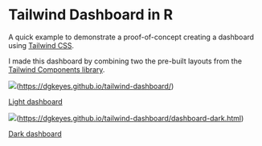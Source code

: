 # Tailwind Dashboard in R

A quick example to demonstrate a proof-of-concept creating a dashboard using [Tailwind CSS](https://tailwindcss.com/).

I made this dashboard by combining two the pre-built layouts from the [Tailwind Components library](https://tailwindui.com/components).

![](https://p218.p3.n0.cdn.getcloudapp.com/items/DOuQkK2q/Image%202020-05-09%20at%208.08.17%20AM.png?v=be87c2d2419a23fb9965c5d423986c64)(https://dgkeyes.github.io/tailwind-dashboard/)

[Light dashboard](https://dgkeyes.github.io/tailwind-dashboard/)

![](https://p218.p3.n0.cdn.getcloudapp.com/items/lluDgX9g/Image%202020-05-09%20at%208.08.31%20AM.png?v=4ac955c9e473fefd837d34b0d6f7f16a)(https://dgkeyes.github.io/tailwind-dashboard/dashboard-dark.html)

[Dark dashboard](https://dgkeyes.github.io/tailwind-dashboard/dashboard-dark.html)
